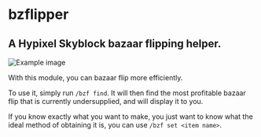 # bzflipper
## A Hypixel Skyblock bazaar flipping helper.

![Example image](https://i.imgur.com/pF8dh3x.png)

With this module, you can bazaar flip more efficiently.

To use it, simply run `/bzf find`. It will then find the most profitable bazaar flip that is currently undersupplied, and will display it to you.

If you know exactly what you want to make, you just want to know what the ideal method of obtaining it is, you can use `/bzf set <item name>`.

